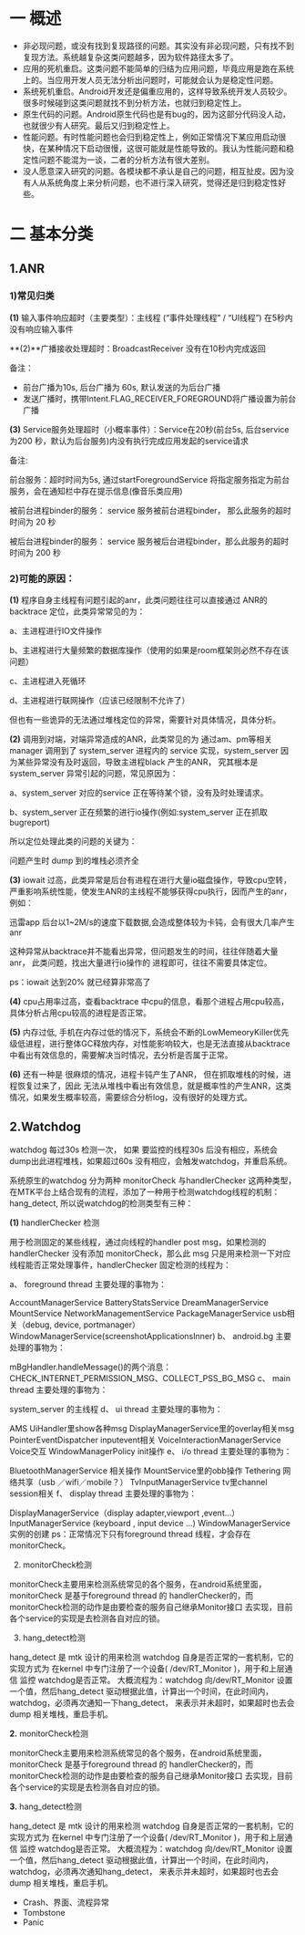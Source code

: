 # 一 概述

- 非必现问题，或没有找到复现路径的问题。其实没有非必现问题，只有找不到复现方法。系统越复杂这类问题越多，因为软件路径太多了。
- 应用的死机重启。这类问题不能简单的归结为应用问题，毕竟应用是跑在系统上的。当应用开发人员无法分析出问题时，可能就会认为是稳定性问题。
- 系统死机重启。Android开发还是偏重应用的，这样导致系统开发人员较少。很多时候碰到这类问题就找不到分析方法，也就归到稳定性上。
- 原生代码的问题。Android原生代码也是有bug的，因为这部分代码没人动，也就很少有人研究。最后又归到稳定性上。
- 性能问题。有时性能问题也会归到稳定性上，例如正常情况下某应用启动很快，在某种情况下启动很慢，这很可能就是性能导致的。我认为性能问题和稳定性问题不能混为一谈，二者的分析方法有很大差别。
- 没人愿意深入研究的问题。各模块都不承认是自己的问题，相互扯皮。因为没有人从系统角度上来分析问题，也不进行深入研究，觉得还是归到稳定性好些。

# 二 基本分类

## 1.ANR

### 1)常见归类

**(1)** 输入事件响应超时（主要类型）：主线程 (“事件处理线程” / “UI线程”) 在5秒内没有响应输入事件

**(2)**广播接收处理超时：BroadcastReceiver 没有在10秒内完成返回

备注：

- 前台广播为10s, 后台广播为 60s, 默认发送的为后台广播
- 发送广播时，携带Intent.FLAG_RECEIVER_FOREGROUND将广播设置为前台广播

**(3)** Service服务处理超时（小概率事件）：Service在20秒(前台5s, 后台service 为200 秒，默认为后台服务)内没有执行完成应用发起的service请求

备注:

前台服务：超时时间为5s, 通过startForegroundService 将指定服务指定为前台服务，会在通知栏中存在提示信息(像音乐类应用)

被前台进程binder的服务： service 服务被前台进程binder， 那么此服务的超时时间为 20 秒

被后台进程binder的服务： service 服务被后台进程binder，那么此服务的超时时间为 200 秒

### 2)可能的原因：

**(1)** 程序自身主线程有问题引起的anr，此类问题往往可以直接通过 ANR的 backtrace 定位，此类异常常见的为：

a、主进程进行IO文件操作

b、主进程进行大量频繁的数据库操作（使用的如果是room框架则必然不存在该问题）

c、主进程进入死循环

d、主进程进行联网操作（应该已经限制不允许了）

但也有一些诡异的无法通过堆栈定位的异常，需要针对具体情况，具体分析。

**(2)** 调用到对端，对端异常造成的ANR，此类常见的为 通过am、pm等相关manager 调用到了 system_server 进程内的 service 实现，system_server 因为某些异常没有及时返回，导致主进程black 产生的ANR， 究其根本是system_server 异常引起的问题，常见原因为：

a、system_server 对应的service 正在等待某个锁，没有及时处理请求。

b、system_server 正在频繁的进行io操作(例如:system_server 正在抓取bugreport)

所以定位处理此类的问题的关键为：

问题产生时 dump 到的堆栈必须齐全

**(3)** iowait 过高，此类异常是后台有进程在进行大量io磁盘操作，导致cpu空转，严重影响系统性能，使发生ANR的主线程不能够获得cpu执行，因而产生的anr，例如：

迅雷app 后台以1~2M/s的速度下载数据,会造成整体较为卡钝，会有很大几率产生anr

这种异常从backtrace并不能看出异常，但问题发生的时间，往往伴随着大量anr， 此类问题，找出大量进行io操作的 进程即可，往往不需要具体定位。

ps：iowait 达到20% 就已经算非常高了

**(4)** cpu占用率过高，查看backtrace 中cpu的信息，看那个进程占用cpu较高，具体分析占用cpu较高的进程是否正常。

**(5)** 内存过低, 手机在内存过低的情况下，系统会不断的LowMemeoryKiller优先级低进程，进行整体GC释放内存，对性能影响较大，也是无法直接从backtrace 中看出有效信息的，需要解决当时情况，去分析是否属于正常。

**(6)** 还有一种是 很麻烦的情况，进程卡钝产生了ANR， 但在抓取堆栈的时候，进程恢复过来了，因此 无法从堆栈中看出有效信息，就是概率性的产生ANR，这类情况，如果发生概率较高，需要综合分析log，没有很好的处理方式。

## 2.Watchdog

watchdog 每过30s 检测一次， 如果 要监控的线程30s 后没有相应，系统会dump出此进程堆栈，如果超过60s 没有相应，会触发watchdog，并重启系统。

系统原生的watchdog 分为两种 monitorCheck 与handlerChecker 这两种类型， 在MTK平台上结合现有的流程，添加了一种用于检测watchdog线程的机制：hang_detect, 所以说watchdog的检测类型有三种：

**(1)** handlerChecker 检测

用于检测固定的某些线程，通过向线程的handler post msg，如果检测的 handlerChecker 没有添加 monitorCheck，那么此 msg 只是用来检测一下对应线程能否正常处理事件，handlerChecker 固定检测的线程为：

a、 foreground thread 主要处理的事物为：

AccountManagerService
BatteryStatsService
DreamManagerService
MountService
NetworkManagementService
PackageManagerService
usb相关（debug, device, portmanager）
WindowManagerService(screenshotApplicationsInner)
b、 android.bg 主要处理的事物为：

mBgHandler.handleMessage()的两个消息：CHECK_INTERNET_PERMISSION_MSG、COLLECT_PSS_BG_MSG
c、 main thread 主要处理的事物为：

system_server 的主线程
d、 ui thread 主要处理的事物为：

AMS UiHandler里show各种msg
DisplayManagerService里的overlay相关msg
PointerEventDispatcher inputevent相关
VoiceInteractionManagerService Voice交互
WindowManagerPolicy init操作
e、 i/o thread 主要处理的事物为：

BluetoothManagerService 相关操作
MountService里的obb操作
Tethering 网络共享（usb ／wifi／mobile？）
TvInputManagerService tv里channel session相关
f、 display thread 主要处理的事物为：

DisplayManagerService（display adapter,viewport ,event…）
InputManagerService (keyboard , input device …)
WindowManagerService 实例的创建
ps：正常情况下只有foreground thread 线程，才会存在 monitorCheck。

2. monitorCheck检测

monitorCheck主要用来检测系统常见的各个服务，在android系统里面，monitorCheck 是基于foreground thread 的 handlerChecker的，而monitorCheck检测的动作是由要检查的服务自己继承Monitor接口 去实现，目前各个service的实现是去检测各自对应的锁。

3. hang_detect检测

hang_detect 是 mtk 设计的用来检测 watchdog 自身是否正常的一套机制，它的实现方式为 在kernel 中专门注册了一个设备( /dev/RT_Monitor )，用于和上层通信 监控 watchdog是否正常。 
大概流程为：watchdog 向/dev/RT_Monitor 设置一个值，然后hang_detect 驱动根据此值，计算出一个时间，在此时间内，watchdog，必须再次通知一下hang_detect， 来表示并未超时，如果超时也去会dump 相关堆栈，重启手机。

**2.** monitorCheck检测

monitorCheck主要用来检测系统常见的各个服务，在android系统里面，monitorCheck 是基于foreground thread 的 handlerChecker的，而monitorCheck检测的动作是由要检查的服务自己继承Monitor接口 去实现，目前各个service的实现是去检测各自对应的锁。

**3.** hang_detect检测

hang_detect 是 mtk 设计的用来检测 watchdog 自身是否正常的一套机制，它的实现方式为 在kernel 中专门注册了一个设备( /dev/RT_Monitor )，用于和上层通信 监控 watchdog是否正常。 
大概流程为：watchdog 向/dev/RT_Monitor 设置一个值，然后hang_detect 驱动根据此值，计算出一个时间，在此时间内，watchdog，必须再次通知hang_detect， 来表示并未超时，如果超时也去会dump 相关堆栈，重启手机。

- Crash、界面、流程异常
- Tombstone
- Panic

